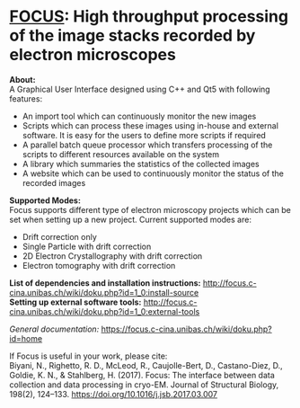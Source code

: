 [FOCUS](http://www.focus-em.org): High throughput processing of the image stacks recorded by electron microscopes
======

**About:**  
A Graphical User Interface designed using C++ and Qt5 with following features:  
* An import tool which can continuously monitor the new images
* Scripts which can process these images using in-house and external software. It is easy for the users to define more scripts if required
* A parallel batch queue processor which transfers processing of the scripts to different resources available on the system
* A library which summaries the statistics of the collected images
* A website which can be used to continuously monitor the status of the recorded images

**Supported Modes:**  
Focus supports different type of electron microscopy projects which can be set when setting up a new project. Current supported modes are:  
* Drift correction only
* Single Particle with drift correction
* 2D Electron Crystallography with drift correction
* Electron tomography with drift correction

**List of dependencies and installation instructions:** http://focus.c-cina.unibas.ch/wiki/doku.php?id=1_0:install-source  
**Setting up external software tools:** http://focus.c-cina.unibas.ch/wiki/doku.php?id=1_0:external-tools  

*General documentation:* https://focus.c-cina.unibas.ch/wiki/doku.php?id=home  

If Focus is useful in your work, please cite:  
Biyani, N., Righetto, R. D., McLeod, R., Caujolle-Bert, D., Castano-Diez, D., Goldie, K. N., & Stahlberg, H. (2017). Focus: The interface between data collection and data processing in cryo-EM. Journal of Structural Biology, 198(2), 124–133. https://doi.org/10.1016/j.jsb.2017.03.007
